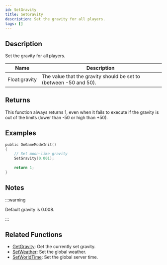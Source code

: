 ```yaml
---
id: SetGravity
title: SetGravity
description: Set the gravity for all players.
tags: []
---
```


## Description

Set the gravity for all players.

| Name          | Description                                                       |
| ------------- | ----------------------------------------------------------------- |
| Float:gravity | The value that the gravity should be set to (between -50 and 50). |

## Returns

This function always returns 1, even when it fails to execute if the gravity is out of the limits (lower than -50 or high than +50).

## Examples

```c
public OnGameModeInit()
{
    // Set moon-like gravity
    SetGravity(0.001);
 
    return 1;
}
```

## Notes

:::warning

Default gravity is 0.008.

:::

## Related Functions

- [GetGravity](functions/GetGravity.md): Get the currently set gravity.
- [SetWeather](functions/SetWeather.md): Set the global weather.
- [SetWorldTime](functions/SetWorldTime.md): Set the global server time.

